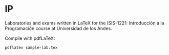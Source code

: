 # IP

Laboratories and exams written in LaTeX for the ISIS-1221: Introducción a la Programación course at Universidad de los Andes.

Compile with pdfLaTeX:
```bash
pdflatex sample-lab.tex
```

